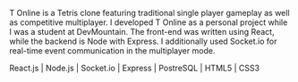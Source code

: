 T Online is a Tetris clone featuring traditional single player gameplay as well as competitive multiplayer. I developed T Online as a personal project while I was a student at DevMountain. The front-end was written using React, while the backend is Node with Express. I additionally used Socket.io for real-time event communication in the multiplayer mode.

React.js | Node.js | Socket.io | Express | PostreSQL | HTML5 | CSS3